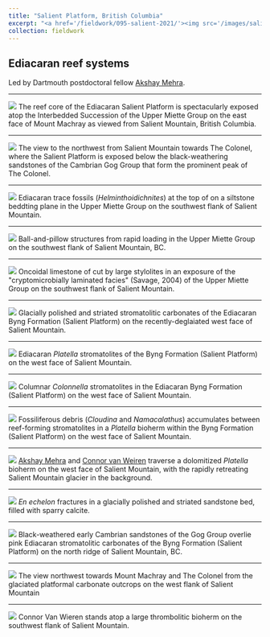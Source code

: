 ```yaml
---
title: "Salient Platform, British Columbia"
excerpt: "<a href='/fieldwork/095-salient-2021/'><img src='/images/salient/MtMachrayLong.jpg'></a>The reef core of the Ediacaran Salient Platform is spectacularly exposed atop the Interbedded Succession of the Upper Miette Group on the east face of Mount Machray as viewed from Salient Mountain, British Columbia."
collection: fieldwork
---
```

Ediacaran reef systems
---

Led by Dartmouth postdoctoral fellow [Akshay Mehra](https://www.akshaymehra.com/).

---

<a href='/images/salient/MtMachray.jpg'><img src='/images/salient/MtMachray.jpg'></a>
The reef core of the Ediacaran Salient Platform is spectacularly exposed atop the Interbedded Succession of the Upper Miette Group on the east face of Mount Machray as viewed from Salient Mountain, British Columbia.

---

<a href='/images/salient/TheColonel.jpg'><img src='/images/salient/TheColonel.jpg'></a>
The view to the northwest from Salient Mountain towards The Colonel, where the Salient Platform is exposed below the black-weathering sandstones of the Cambrian Gog Group that form the prominent peak of The Colonel.

---

<a href='/images/salient/MietteHelminthoidichnites.jpg'><img src='/images/salient/MietteHelminthoidichnites.jpg'></a>
Ediacaran trace fossils (<i>Helminthoidichnites</i>) at the top of on a siltstone beddting plane in the Upper Miette Group on the southwest flank of Salient Mountain.

---  

<a href='/images/salient/MietteBallAndPillow.jpg'><img src='/images/salient/MietteBallAndPillow.jpg'></a>
Ball-and-pillow structures from rapid loading in the Upper Miette Group on the southwest flank of Salient Mountain, BC.

---

<a href='/images/salient/MietteOncoids.jpg'><img src='/images/salient/MietteOncoids.jpg'></a>
Oncoidal limestone of cut by large stylolites in an exposure of the "cryptomicrobially laminated facies" (Savage, 2004) of the Upper Miette Group on the southwest flank of Salient Mountain.

---

<a href='/images/salient/SalientGlaciatedStroms.jpg'><img src='/images/salient/SalientGlaciatedStroms.jpg'></a>
Glacially polished and striated stromatolitic carbonates of the Ediacaran Byng Formation (Salient Platform) on the recently-deglaiated west face of Salient Mountain.

---

<a href='/images/salient/ByngPlatella.jpg'><img src='/images/salient/ByngPlatella.jpg'></a>
Ediacaran <i>Platella</i> stromatolites of the Byng Formation (Salient Platform) on the west face of Salient Mountain.

---

<a href='/images/salient/ByngDolomitization.jpg'><img src='/images/salient/ByngDolomitization.jpg'></a>
Columnar <i>Colonnella</i> stromatolites in the Ediacaran Byng Formation (Salient Platform) on the west face of Salient Mountain.

---

<a href='/images/salient/ByngCloudina.jpg'><img src='/images/salient/ByngCloudina.jpg'></a>
Fossiliferous debris (<i>Cloudina</i> and <i>Namacalathus</i>) accumulates between reef-forming stromatolites in a <i>Platella</i> bioherm within the Byng Formation (Salient Platform) on the west face of Salient Mountain.

---

<a href='/images/salient/SalientGlacier.jpg'><img src='/images/salient/SalientGlacier.jpg'></a>
[Akshay Mehra](https://www.akshaymehra.com/) and [Connor van Weiren](https://connorvanwieren.com) traverse a dolomitized <i>Platella</i> bioherm on the west face of Salient Mountain, with the rapidly retreating Salient Mountain glacier in the background.

---

<a href='/images/salient/EnEchelon.jpg'><img src='/images/salient/EnEchelon.jpg'></a>
<i>En echelon</i> fractures in a glacially polished and striated sandstone bed, filled with sparry calcite.

---

<a href='/images/salient/SalientNorthRidge.jpg'><img src='/images/salient/SalientNorthRidge.jpg'></a>
Black-weathered early Cambrian sandstones of the Gog Group overlie pink Ediacaran stromatolitic carbonates of the Byng Formation (Salient Platform) on the north ridge of Salient Mountain, BC.

---

<a href='/images/salient/NorthwestFromSalient.jpg'><img src='/images/salient/NorthwestFromSalient.jpg'></a>
The view northwest towards Mount Machray and The Colonel from the glaciated platformal carbonate outcrops on the west flank of Salient Mountain

---

<a href='/images/salient/SalientBioherms.jpg'><img src='/images/salient/SalientBioherms.jpg'></a>
Connor Van Wieren stands atop a large thrombolitic bioherm on the southwest flank of Salient Mountain.
